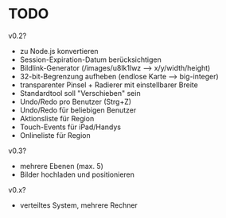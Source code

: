 TODO
====

v0.2?
* zu Node.js konvertieren
* Session-Expiration-Datum berücksichtigen
* Bildlink-Generator (/images/u8Ik1lwz --> x/y/width/height)
* 32-bit-Begrenzung aufheben (endlose Karte --> big-integer)
* transparenter Pinsel + Radierer mit einstellbarer Breite
* Standardtool soll "Verschieben" sein
* Undo/Redo pro Benutzer (Strg+Z)
* Undo/Redo für beliebigen Benutzer
* Aktionsliste für Region
* Touch-Events für iPad/Handys
* Onlineliste für Region

v0.3?
* mehrere Ebenen (max. 5)
* Bilder hochladen und positionieren

v0.x?
* verteiltes System, mehrere Rechner
